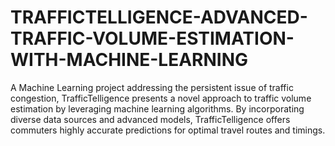# TRAFFICTELLIGENCE-ADVANCED-TRAFFIC-VOLUME-ESTIMATION-WITH-MACHINE-LEARNING
A Machine Learning project addressing the persistent issue of traffic congestion, TrafficTelligence presents a novel approach to traffic volume estimation by leveraging machine learning algorithms. By incorporating diverse data sources and advanced models, TrafficTelligence offers commuters highly accurate predictions for optimal travel routes and timings.
